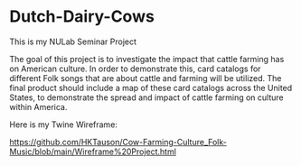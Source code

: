 # Dutch-Dairy-Cows
This is my NULab Seminar Project

The goal of this project is to investigate the impact that cattle farming has on American culture. In order to demonstrate this, card catalogs for different Folk songs that are about cattle and farming will be utilized. The final product should include a map of these card catalogs across the United States, to demonstrate the spread and impact of cattle farming on culture within America.

Here is my Twine Wireframe:

https://github.com/HKTauson/Cow-Farming-Culture_Folk-Music/blob/main/Wireframe%20Project.html
